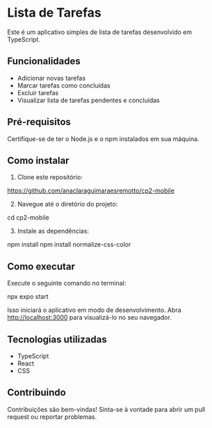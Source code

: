 # Lista de Tarefas

Este é um aplicativo simples de lista de tarefas desenvolvido em TypeScript.

## Funcionalidades

- Adicionar novas tarefas
- Marcar tarefas como concluídas
- Excluir tarefas
- Visualizar lista de tarefas pendentes e concluídas

## Pré-requisitos

Certifique-se de ter o Node.js e o npm instalados em sua máquina.

## Como instalar

1. Clone este repositório:

https://github.com/anaclaraguimaraesremotto/cp2-mobile

2. Navegue até o diretório do projeto:

cd cp2-mobile

3. Instale as dependências:

npm install
npm install normalize-css-color

## Como executar

Execute o seguinte comando no terminal:

npx expo start

Isso iniciará o aplicativo em modo de desenvolvimento. Abra [http://localhost:3000](http://localhost:3000) para visualizá-lo no seu navegador.

## Tecnologias utilizadas

- TypeScript
- React
- CSS

## Contribuindo

Contribuições são bem-vindas! Sinta-se à vontade para abrir um pull request ou reportar problemas.
